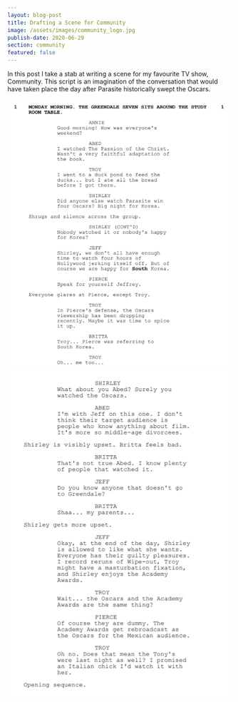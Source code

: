 ```yaml
---
layout: blog-post
title: Drafting a Scene for Community
image: /assets/images/community_logo.jpg
publish-date: 2020-06-29
section: community
featured: false
---
```


In this post I take a stab at writing a scene for my favourite TV show, Community. This script is an imagination of the conversation that would have taken place the day after Parasite historically swept the Oscars.

<img class="blog-image" src="/assets/ParasitePart1.png" alt="Community Script" />
<img class="blog-image" src="/assets/ParasitePart2.png" alt="Community Script" />